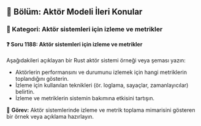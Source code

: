 ## 📘 Bölüm: Aktör Modeli İleri Konular
### 🔹 Kategori: Aktör sistemleri için izleme ve metrikler
#### ❓ Soru 1188: Aktör sistemleri için izleme ve metrikler

Aşağıdakileri açıklayan bir Rust aktör sistemi örneği veya şeması yazın:

- Aktörlerin performansını ve durumunu izlemek için hangi metriklerin toplandığını gösterin.
- İzleme için kullanılan teknikleri (ör. loglama, sayaçlar, zamanlayıcılar) belirtin.
- İzleme ve metriklerin sistemin bakımına etkisini tartışın.

🔧 **Görev:** Aktör sistemlerinde izleme ve metrik toplama mimarisini gösteren bir örnek veya açıklama hazırlayın.
